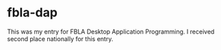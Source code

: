 fbla-dap
========

This was my entry for FBLA Desktop Application Programming. I received second place nationally for this entry. 
